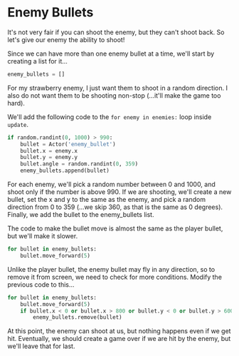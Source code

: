 Enemy Bullets
===
It's not very fair if you can shoot the enemy, but they can't shoot back. So let's give our enemy the ability to shoot!

Since we can have more than one enemy bullet at a time, we'll start by creating a list for it...

```python
enemy_bullets = []
```

For my strawberry enemy, I just want them to shoot in a random direction. I also do not want them to be shooting non-stop (...it'll make the game too hard).

We'll add the following code to the ```for enemy in enemies:``` loop inside ```update```.

```python
if random.randint(0, 1000) > 990:
    bullet = Actor('enemy_bullet')
    bullet.x = enemy.x
    bullet.y = enemy.y
    bullet.angle = random.randint(0, 359)
    enemy_bullets.append(bullet)
```

For each enemy, we'll pick a random number between 0 and 1000, and shoot only if the number is above 990. If we are shooting, we'll create a new bullet, set the x and y to the same as the enemy, and pick a random direction from 0 to 359 (...we skip 360, as that is the same as 0 degrees). Finally, we add the bullet to the enemy_bullets list.

The code to make the bullet move is almost the same as the player bullet, but we'll make it slower.

```python
for bullet in enemy_bullets:
    bullet.move_forward(5)
```

Unlike the player bullet, the enemy bullet may fly in any direction, so to remove it from screen, we need to check for more conditions. Modify the previous code to this...

```python
for bullet in enemy_bullets:
    bullet.move_forward(5)
    if bullet.x < 0 or bullet.x > 800 or bullet.y < 0 or bullet.y > 600:
        enemy_bullets.remove(bullet)
```

At this point, the enemy can shoot at us, but nothing happens even if we get hit. Eventually, we should create a game over if we are hit by the enemy, but we'll leave that for last.